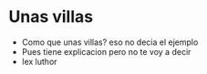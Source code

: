 # Unas villas

* Como que unas villas? eso no decia el ejemplo
* Pues tiene explicacion pero no te voy a decir
* lex luthor